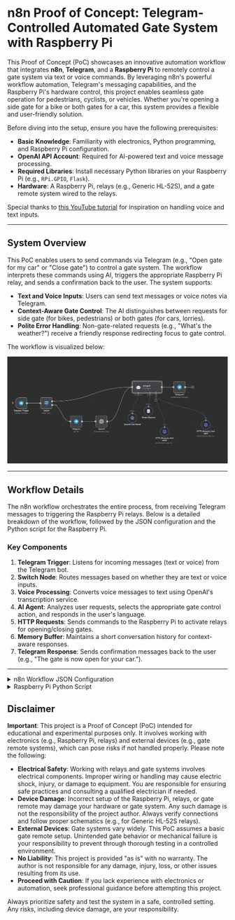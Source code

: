 # n8n Proof of Concept: Telegram-Controlled Automated Gate System with Raspberry Pi

This Proof of Concept (PoC) showcases an innovative automation workflow that integrates **n8n**, **Telegram**, and a **Raspberry Pi** to remotely control a gate system via text or voice commands. By leveraging n8n's powerful workflow automation, Telegram's messaging capabilities, and the Raspberry Pi's hardware control, this project enables seamless gate operation for pedestrians, cyclists, or vehicles. Whether you're opening a side gate for a bike or both gates for a car, this system provides a flexible and user-friendly solution.

Before diving into the setup, ensure you have the following prerequisites:

- **Basic Knowledge**: Familiarity with electronics, Python programming, and Raspberry Pi configuration.
- **OpenAI API Account**: Required for AI-powered text and voice message processing.
- **Required Libraries**: Install necessary Python libraries on your Raspberry Pi (e.g., `RPi.GPIO`, `Flask`).
- **Hardware**: A Raspberry Pi, relays (e.g., Generic HL-52S), and a gate remote system wired to the relays.

Special thanks to [this YouTube tutorial](https://www.youtube.com/watch?v=-dJOa_MSwsk) for inspiration on handling voice and text inputs.

---

## System Overview

This PoC enables users to send commands via Telegram (e.g., "Open gate for my car" or "Close gate") to control a gate system. The workflow interprets these commands using AI, triggers the appropriate Raspberry Pi relay, and sends a confirmation back to the user. The system supports:

- **Text and Voice Inputs**: Users can send text messages or voice notes via Telegram.
- **Context-Aware Gate Control**: The AI distinguishes between requests for side gate (for bikes, pedestrians) or both gates (for cars, lorries).
- **Polite Error Handling**: Non-gate-related requests (e.g., "What's the weather?") receive a friendly response redirecting focus to gate control.

The workflow is visualized below:

![Gate Control Workflow](https://github.com/WeiKeeYong/n8n_ideas_poc/raw/main/images/n8n_open_gate.jpg)

---

## Workflow Details

The n8n workflow orchestrates the entire process, from receiving Telegram messages to triggering the Raspberry Pi relays. Below is a detailed breakdown of the workflow, followed by the JSON configuration and the Python script for the Raspberry Pi.

### Key Components

1. **Telegram Trigger**: Listens for incoming messages (text or voice) from the Telegram bot.
2. **Switch Node**: Routes messages based on whether they are text or voice inputs.
3. **Voice Processing**: Converts voice messages to text using OpenAI's transcription service.
4. **AI Agent**: Analyzes user requests, selects the appropriate gate control action, and responds in the user's language.
5. **HTTP Requests**: Sends commands to the Raspberry Pi to activate relays for opening/closing gates.
6. **Memory Buffer**: Maintains a short conversation history for context-aware responses.
7. **Telegram Response**: Sends confirmation messages back to the user (e.g., "The gate is now open for your car.").

---


<details>
  <summary>n8n Workflow JSON Configuration</summary>
The following JSON defines the n8n workflow, including nodes for Telegram integration, AI processing, and HTTP requests to the Raspberry Pi. Copy this into your n8n instance to replicate the workflow.

```json
{
  "name": "Telegram Open Gate",
  "nodes": [
    {
      "parameters": {
        "updates": [
          "message"
        ],
        "additionalFields": {}
      },
      "type": "n8n-nodes-base.telegramTrigger",
      "typeVersion": 1.2,
      "position": [
        -780,
        40
      ],
      "id": "f51970ae-137e-4c33-83a6-3a3915f4e079",
      "name": "Telegram Trigger",
      "webhookId": "7e48c5d1-df3c-490a-97de-d86305ba56b0",
      "credentials": {
        "telegramApi": {
          "id": "iDfndOKRyeylXBA6",
          "name": "Open_Sesame_bot"
        }
      }
    },
    {
      "parameters": {
        "rules": {
          "values": [
            {
              "conditions": {
                "options": {
                  "caseSensitive": true,
                  "leftValue": "",
                  "typeValidation": "strict",
                  "version": 2
                },
                "conditions": [
                  {
                    "leftValue": "={{ $json.message.voice.file_id }}",
                    "rightValue": "",
                    "operator": {
                      "type": "string",
                      "operation": "notExists",
                      "singleValue": true
                    },
                    "id": "23181306-8f9f-430c-8d13-2d80130f6aef"
                  }
                ],
                "combinator": "and"
              },
              "renameOutput": true,
              "outputKey": "Text"
            },
            {
              "conditions": {
                "options": {
                  "caseSensitive": true,
                  "leftValue": "",
                  "typeValidation": "strict",
                  "version": 2
                },
                "conditions": [
                  {
                    "id": "90b49fad-92b1-406c-9953-1cc165511595",
                    "leftValue": "={{ $json.message.voice.file_id }}",
                    "rightValue": "",
                    "operator": {
                      "type": "string",
                      "operation": "exists",
                      "singleValue": true
                    }
                  }
                ],
                "combinator": "and"
              },
              "renameOutput": true,
              "outputKey": "Voice"
            }
          ]
        },
        "options": {}
      },
      "type": "n8n-nodes-base.switch",
      "typeVersion": 3.2,
      "position": [
        -560,
        40
      ],
      "id": "2ac8a89f-f3d6-4274-a643-5558148be239",
      "name": "Switch"
    },
    {
      "parameters": {
        "promptType": "define",
        "text": "={{ $json.message?.text || $json.text }}",
        "options": {
          "systemMessage": "=<prompt>\n    <current_date_time>{{ $now }}</current_date_time>\n    <state>\n        You control the auto gate and execute user requests to open or close the gates.\n    </state>\n    <instructions>\n        1. Analyze the user's request for gate actions.\n        2. Select the correct tool:\n           - Use HTTP_Request_channel01 to open the side gate. (For bikes, humans, bicycles, or if not specified)\n           - Use HTTP_Request_channel02 to open both gates. (For cars, lorries, or if the user explicitly requests both gates open)\n        3. When closing any gate, always use HTTP_Request_channel01 (closing function is always on channel01).\n        4. Only respond to gate control requests. If the user asks for something unrelated (e.g., weather, news), politely reply you can only help with the gate.\n        5. Respond in the user's language.\n        6. Respond clearly and concisely.\n    </instructions>\n    <examples>\n      <example>\n        <input>Hi</input>\n        <output>Hello! Do you want to open or close the gate?</output>\n      </example>\n      <example>\n        <input>Open gate for my bike</input>\n        <action>\n          <tool>HTTP_Request_channel01</tool>\n          <message>The gate is now open for your bike.</message>\n        </action>\n      </example>\n      <example>\n        <input>Open me gate</input>\n        <action>\n          <tool>HTTP_Request_channel01</tool>\n          <message>The gate is now open.</message>\n        </action>\n      </example>\n      <example>\n        <input>Close gate</input>\n        <action>\n          <tool>HTTP_Request_channel01</tool>\n          <message>The gate is now closed.</message>\n        </action>\n      </example>\n      <example>\n        <input>Open gate for my car</input>\n        <action>\n          <tool>HTTP_Request_channel02</tool>\n          <message>The gate is now open for your car.</message>\n        </action>\n      </example>\n      <example>\n        <input>I have a lorry coming, open the gate</input>\n        <action>\n          <tool>HTTP_Request_channel02</tool>\n          <message>The gate is now open for your lorry.</message>\n        </action>\n      </example>\n      <example>\n        <input>What’s the weather?</input>\n        <output>I can only help you open or close the gate.</output>\n      </example>\n      <example>\n        <input>What is today news?</input>\n        <output>I can only help you open or close the gate.</output>\n      </example>\n      <example>\n        <input>Do you like to eat?</input>\n        <output>Hi, let's focus on gate control. Do you want to open or close the gate?</output>\n      </example>\n    </examples>\n</prompt>"
        }
      },
      "type": "@n8n/n8n-nodes-langchain.agent",
      "typeVersion": 1.8,
      "position": [
        240,
        -100
      ],
      "id": "76c4089b-54c5-400c-bb59-e47d5bdbc8b8",
      "name": "AI Agent"
    },
    {
      "parameters": {
        "resource": "audio",
        "operation": "transcribe",
        "options": {}
      },
      "type": "@n8n/n8n-nodes-langchain.openAi",
      "typeVersion": 1.8,
      "position": [
        -80,
        200
      ],
      "id": "7ccda183-317d-4d0f-b04c-4882028b3eef",
      "name": "OpenAI",
      "credentials": {
        "openAiApi": {
          "id": "xmvnrIlp6k6U5Eyt",
          "name": "OpenAi account"
        }
      }
    },
    {
      "parameters": {
        "resource": "file",
        "fileId": "={{ $json.message.voice.file_id }}"
      },
      "type": "n8n-nodes-base.telegram",
      "typeVersion": 1.2,
      "position": [
        -300,
        200
      ],
      "id": "b36bdd39-9208-4342-86c6-9f42b63179a3",
      "name": "Telegram",
      "webhookId": "9dfbf0e8-ca74-48f6-828a-84d6ad6fd83a",
      "credentials": {
        "telegramApi": {
          "id": "iDfndOKRyeylXBA6",
          "name": "Open_Sesame_bot"
        }
      }
    },
    {
      "parameters": {
        "model": {
          "__rl": true,
          "mode": "list",
          "value": "gpt-4o-mini"
        },
        "options": {}
      },
      "type": "@n8n/n8n-nodes-langchain.lmChatOpenAi",
      "typeVersion": 1.2,
      "position": [
        200,
        180
      ],
      "id": "a4ce9573-0897-40ad-9273-89113b1f5c5d",
      "name": "OpenAI Chat Model",
      "credentials": {
        "openAiApi": {
          "id": "xmvnrIlp6k6U5Eyt",
          "name": "OpenAi account"
        }
      }
    },
    {
      "parameters": {
        "chatId": "={{ $('Telegram Trigger').item.json.message.chat.id }}",
        "text": "={{ $json.output }}",
        "additionalFields": {
          "appendAttribution": false
        }
      },
      "type": "n8n-nodes-base.telegram",
      "typeVersion": 1.2,
      "position": [
        600,
        -100
      ],
      "id": "da13465e-dd09-4e81-9b3c-98b068ab3eb2",
      "name": "Telegram1",
      "webhookId": "78255e50-4214-4899-bd71-3f55406b8f48",
      "credentials": {
        "telegramApi": {
          "id": "iDfndOKRyeylXBA6",
          "name": "Open_Sesame_bot"
        }
      }
    },
    {
      "parameters": {
        "sessionIdType": "customKey",
        "sessionKey": "={{ $('Telegram Trigger').item.json.message.from.id }}",
        "contextWindowLength": 2
      },
      "type": "@n8n/n8n-nodes-langchain.memoryBufferWindow",
      "typeVersion": 1.3,
      "position": [
        340,
        120
      ],
      "id": "2488df91-5fd2-402b-b631-abe6db2d4b75",
      "name": "Simple Memory"
    },
    {
      "parameters": {
        "toolDescription": "Call this tool for Open side gate or close gate",
        "method": "POST",
        "url": "http://127.0.0.1:881/1"
      },
      "type": "@n8n/n8n-nodes-langchain.toolHttpRequest",
      "typeVersion": 1.1,
      "position": [
        840,
        240
      ],
      "id": "8256dee1-41f1-4389-9ded-eb17b466c617",
      "name": "HTTP_Request_channel01"
    },
    {
      "parameters": {
        "toolDescription": "Call this tool to open Both the gate or for car, lorry, large vehicles",
        "method": "POST",
        "url": "http://127.0.0.1:881/2"
      },
      "type": "@n8n/n8n-nodes-langchain.toolHttpRequest",
      "typeVersion": 1.1,
      "position": [
        480,
        300
      ],
      "id": "49363f48-45ae-4c53-a154-0c34426c432c",
      "name": "HTTP_Request_channel02"
    }
  ],
  "pinData": {},
  "connections": {
    "Telegram Trigger": {
      "main": [
        [
          {
            "node": "Switch",
            "type": "main",
            "index": 0
          }
        ]
      ]
    },
    "Switch": {
      "main": [
        [
          {
            "node": "AI Agent",
            "type": "main",
            "index": 0
          }
        ],
        [
          {
            "node": "Telegram",
            "type": "main",
            "index": 0
          }
        ]
      ]
    },
    "Telegram": {
      "main": [
        [
          {
            "node": "OpenAI",
            "type": "main",
            "index": 0
          }
        ]
      ]
    },
    "OpenAI": {
      "main": [
        [
          {
            "node": "AI Agent",
            "type": "main",
            "index": 0
          }
        ]
      ]
    },
    "OpenAI Chat Model": {
      "ai_languageModel": [
        [
          {
            "node": "AI Agent",
            "type": "ai_languageModel",
            "index": 0
          }
        ]
      ]
    },
    "AI Agent": {
      "main": [
        [
          {
            "node": "Telegram1",
            "type": "main",
            "index": 0
          }
        ]
      ]
    },
    "Simple Memory": {
      "ai_memory": [
        [
          {
            "node": "AI Agent",
            "type": "ai_memory",
            "index": 0
          }
        ]
      ]
    },
    "HTTP_Request_channel01": {
      "ai_tool": [
        [
          {
            "node": "AI Agent",
            "type": "ai_tool",
            "index": 0
          }
        ]
      ]
    },
    "HTTP_Request_channel02": {
      "ai_tool": [
        [
          {
            "node": "AI Agent",
            "type": "ai_tool",
            "index": 0
          }
        ]
      ]
    }
  },
  "active": false,
  "settings": {
    "executionOrder": "v1"
  },
  "versionId": "d1f669fa-2f58-4e61-908d-f27fecb2e973",
  "meta": {
    "templateCredsSetupCompleted": true,
    "instanceId": "205c45a2735bdbcb74d87e3d381222fbdd19e110964a53d0d0ea9af4012c5a91"
  },
  "id": "m07FLP16C6wOMRYz",
  "tags": []
}
```
</details>
  
<details>
<summary>Raspberry Pi Python Script</summary>
This Python script runs on the Raspberry Pi to control the gate relays via HTTP requests. It uses the Flask framework to create a simple web server and the RPi.GPIO library to manage the relays. Ensure you have the required libraries installed and basic Python knowledge.


```python
# Relay control script for Raspberry Pi
# Uses GPIO pins 17 (Relay 1) and 27 (Relay 2) for gate control.
# Note: The relays used are Generic HL-52S, where HIGH is OFF and LOW is ON.
# Adjust the `duration` variable based on your relay's sensitivity and gate remote requirements.

import time
import threading
import RPi.GPIO as GPIO
from flask import Flask

app = Flask(__name__)
GPIO.setmode(GPIO.BCM)

GPIO.setup(17, GPIO.OUT)  # Relay 1
GPIO.setup(27, GPIO.OUT)  # Relay 2

GPIO.output(17, GPIO.HIGH)
GPIO.output(27, GPIO.HIGH)

duration = 1.2

def activate_relay(pin):
    GPIO.output(pin, GPIO.LOW)  # Turn the relay on
    time.sleep(duration)        # Wait for the specified time
    GPIO.output(pin, GPIO.HIGH)  # Turn the relay off

@app.route('/1', methods=['POST','GET'])
def relay1_on():
    thread = threading.Thread(target=activate_relay, args=(17,))
    thread.daemon = True  # Make the thread
    thread.start()
    return "Relay 1 activated", 200

@app.route('/2', methods=['POST','GET'])
def relay2_on():
    thread = threading.Thread(target=activate_relay, args=(27,))
    thread.daemon = True  # Make as thread
```
</details>

## Disclaimer

**Important**: This project is a Proof of Concept (PoC) intended for educational and experimental purposes only. It involves working with electronics (e.g., Raspberry Pi, relays) and external devices (e.g., gate remote systems), which can pose risks if not handled properly. Please note the following:

- **Electrical Safety**: Working with relays and gate systems involves electrical components. Improper wiring or handling may cause electric shock, injury, or damage to equipment. You are responsible for ensuring safe practices and consulting a qualified electrician if needed.
- **Device Damage**: Incorrect setup of the Raspberry Pi, relays, or gate remote may damage your hardware or gate system. Any such damage is not the responsibility of the project author. Always verify connections and follow proper schematics (e.g., for Generic HL-52S relays).
- **External Devices**: Gate systems vary widely. This PoC assumes a basic gate remote setup. Unintended gate behavior or mechanical failure is your responsibility to prevent through thorough testing in a controlled environment.
- **No Liability**: This project is provided "as is" with no warranty. The author is not responsible for any damage, injury, loss, or other issues resulting from its use.
- **Proceed with Caution**: If you lack experience with electronics or automation, seek professional guidance before attempting this project.

Always prioritize safety and test the system in a safe, controlled setting. Any risks, including device damage, are your responsibility.
